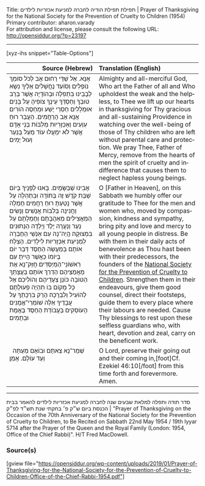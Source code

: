 <html>
<head></head>
<body>
Title: תפילת תפילת הודיה לחברה למניעת אכזריות לילדים | Prayer of Thanksgiving for the National Society for the Prevention of Cruelty to Children (1954)<br />
Primary contributor: aharon.varady<br />
For attribution and license, please consult the following URL: <a href="http://opensiddur.org/?p=23197">http://opensiddur.org/?p=23197</a>
<p />
<hr />

[xyz-ihs snippet="Table-Options"]<table style="margin-left: auto; margin-right: auto;" class="draggable">
<thead><tr><th id="x" style="text-align: right;">Source (Hebrew)</th><th style="text-align: left;">Translation (English)</th></tr></thead>
<tbody>
<tr><td style="vertical-align:top;">
<div class="liturgy" lang="he">
אָנָּא. אֵל שַׁדַּי רַחוּם אָב לַכֹּל 
סוֹמֵךְ נוֹפְלִים וְסוֹעֵד נֶחֱשָׁלִים 
אֵלֶיךָ נִשָׂא לְבָבֵינוּ 
בִּתְפִלָה וּבְהוֹדָיָה 
אֲשֶׁר בְּרַב טוּבְךָ וְחַסְדְּךָ עֵינֶךָ צוֹפִיהָ עַל בָּנִים 
אוּמְלָלִים חַסֵרֵי יֶשַׁע וּמַחְסֶה הוֹרִים׃ 
אָנָּא אַב הָרַחֲמִים. 
הַעֲבֵר רוּחַ עִוְעִים וְאַכְזָרִיוּת 
מְלִבּוֹת בְּנֵי אָדָם 
אֲשֶׁר לֹא יִמְעֲלוּ עוֹד מַעַל בְּנַעַר וְעוּל יָמִים׃
</span></div></td>
 
<td style="vertical-align:top;">
<div class="english" lang="en">
Almighty and all-merciful God, Who art the Father of all 
and Who upholdest the weak and the helpless, 
to Thee we lift up our hearts in thanksgiving 
for Thy gracious and all-sustaining Providence 
in watching over the well-being of those of Thy children 
who are left without parental care and protection. 
We pray Thee, Father of Mercy, 
remove from the hearts of men 
the spirit of cruelty and indifference 
that causes them to neglect hapless young beings.
</div></td></tr>


<tr><td style="vertical-align:top;">
<div class="liturgy" lang="he">
אָבִינוּ שֶׁבַּשָּׂמָיִם. 
בָּאנוּ לְפָנֶיךָ בְּיוֹם שַׁבַּת קֹדֶשׁ זֶה בְּתּוֹדָה וּבִתְהִלָה 
עַל אֲשֶׁר נָטַעְתָּ רוּחַ רַחֲמִים חֶמְלָה וַחֲנִינָה בְּלִבּוֹת אֲנָשִׁים וְנָשִׂים 
הַמַּאֲצִילִים מֵאַהֲבָתָם וְחֶמְלָתָם 
עַל נַעַר וְנַעֲרָה יֶלֶד וְיַלְדָה הַנְּתוּנִים בִּמְצוּקָה׃ 
הֱיֵה־נָה עִם אַנְשֵׁי הַחֶבְרָה לִמְנִיעַת אַכְזָרִיוּת לִילָדִים. 
הַצְלַח אוֹתָם בְּמַעֲשֵׂה הַחֶסֶד דְּבַר יוֹם בְּיוֹמוֹ 
כַּאֲשֶׁר הָיִיתָ עִם רִאשׁוֹנֵי־הַמְּיַסְּדִים׃ 
חָזֵּק־נָא אֶת מַאֲמַצֵּיהֶם 
הַדְרֵךְ אוֹתָם בַּעֲצָתְךָ הַטּוֹבָה 
כּוֹנֵן צְעָדֵיהֶם 
וְהוֹלִיכֵם אֶל כָּל מָקוֹם בּוֹ תִהְיֶה פְעוּלָתָם לְהוֹעִיל וְלִבְרָכָה׃ 
הָרֵק בִּרְכָתְךָ עַל עֲבָדֶיךָ אֵלֶּה שׁוֹמְרֵי־אֱמֻנִים 
הָעוֹסְקִים בַּעֲבוֹדַת הַחֶסֶד בֶּאֱמֶת וּבְתָמִים׃
</span></div></td>
 
<td style="vertical-align:top;">
<div class="english" lang="en">
O [Father in Heaven], 
on this Sabbath we humbly offer our gratitude to Thee 
for the men and women who, moved by compassion, kindness and sympathy, 
bring pity and love and mercy 
to all young people in distress. 
Be with them in their daily acts of benevolence 
as Thou hast been with their predecessors, 
the founders of the <a href="https://en.wikipedia.org/wiki/National_Society_for_the_Prevention_of_Cruelty_to_Children">National Society for the Prevention of Cruelty to Children</a>. 
Strengthen them in their endeavours, 
give them good counsel, 
direct their footsteps, 
guide them to every place where their labours are needed. 
Cause Thy blessings to rest upon these selfless guardians who, 
with heart, devotion and zeal, carry on the beneficent work.
</div></td></tr>


<tr><td style="vertical-align:top;">
<div class="liturgy" lang="he">
&nbsp;
שְׁמַר־נָא צֵאתָם וּבוֹאָם 
מֵעַתָּה וְעַד עוֹלָם. 
אָמֵן׃
</span></div></td>
 
<td style="vertical-align:top;">
<div class="english" lang="en">
O Lord, 
preserve their going out and their coming in,[foot]Cf. Ezekiel 46:10[/foot]
from this time forth and forevermore. 
Amen.
</div></td></tr>
</tbody></table>

<hr />

<span class="hebrew" lang="he">סדר תודה ותפלה למלאת שבעים שנה לחברה למניעת אכזריות לילדים להאמר בבית הכנסת ביום ש״ק פ׳ בחקתי שנת תש״ד לפ״ק</span> | "Prayer of Thanksgiving on the Occasion of the 70th Anniversary of the National Society for the Prevention of Cruelty to Children, to Be Recited on Sabbath 22nd May 1954 / 19th Iyyar 5714 after the Prayer of the Queen and the Royal Family (London: 1954, Office of the Chief Rabbi)". H/T Fred MacDowell.

<h3>Source(s)</h3>

[gview file="https://opensiddur.org/wp-content/uploads/2019/01/Prayer-of-Thanksgiving-for-the-National-Society-for-the-Prevention-of-Cruelty-to-Children-Office-of-the-Chief-Rabbi-1954.pdf"]
</body>
</html>